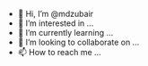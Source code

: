 - 👋 Hi, I’m @mdzubair
- 👀 I’m interested in ...
- 🌱 I’m currently learning ...
- 💞️ I’m looking to collaborate on ...
- 📫 How to reach me ...

<!---
mdzubair/mdzubair is a ✨ special ✨ repository because its `README.md` (this file) appears on your GitHub profile.
You can click the Preview link to take a look at your changes.
--->
